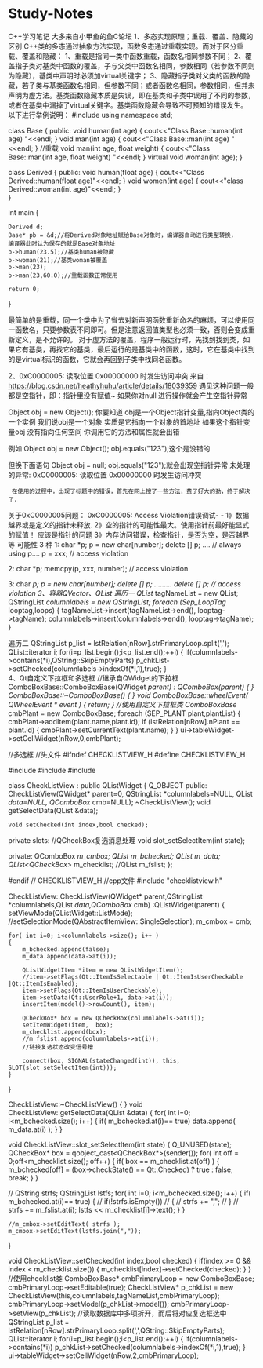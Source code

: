 # Study-Notes
C++学习笔记
大多来自小甲鱼的鱼C论坛
1、多态实现原理；重载、覆盖、隐藏的区别
C++类的多态通过抽象方法实现，函数多态通过重载实现。而对于区分重载、覆盖和隐藏：
1、重载是指同一类中函数重载，函数名相同参数不同；
2、覆盖指子类对基类中函数的覆盖，子与父类中函数名相同，参数相同（若参数不同则为隐藏），基类中声明时必须加virtual关键字；
3、隐藏指子类对父类的函数的隐藏，若子类与基类函数名相同，但参数不同；或者函数名相同，参数相同，但并未声明为虚方法。基类函数隐藏本质是失误，即在基类和子类中误用了不同的参数，或者在基类中漏掉了virtual关键字。基类函数隐藏会导致不可预知的错误发生。
以下进行举例说明：
#include <iostream>
using namespace std;

class Base
{
public:
    void human(int age)
    {
        cout<<"Class Base::human(int age) "<<endl;
    }
    void man(int age)
    {
        cout<<"Class Base::man(int age) "<<endl;
    }
    //重载
    void man(int age, float weight)
    {
        cout<<"Class Base::man(int age, float weight) "<<endl;
    }
    virtual void woman(int age);
}

class Derived
{
public:
    void human(float age)
    {
        cout<<"Class Derived::human(float age)"<<endl;
    }
    void women(int age)
    {
        cout<<"class Derived::woman(int age)"<<endl;
    }   
}

int main
{
    
    Derived d;
    Base* pb = &d;//将Derived对象地址赋给Base对象时，编译器自动进行类型转换，
    编译器此时认为保存的就是Base对象地址
    b->human(23.5);//基类human被隐藏
    b->woman(21);//基类woman被覆盖
    b->man(23);
    b->man(23,60.0);//重载函数正常使用
     
    return 0;
}

最简单的是重载，同一个类中为了省去对新声明函数重新命名的麻烦，可以使用同一函数名，只要参数表不同即可。但是注意返回值类型也必须一致，否则会变成重新定义，是不允许的。
对于虚方法的覆盖，程序一般运行时，先找到找到类，如果它有基类，再找它的基类，最后运行的是基类中的函数，这时，它在基类中找到的是virtual标识的函数，它就会再回到子类中找同名函数。

2、0xC0000005: 读取位置 0x00000000 时发生访问冲突
来自：https://blog.csdn.net/heathyhuhu/article/details/18039359
遇见这种问题一般都是空指针，即：指针里没有赋值~ 
如果你对null 进行操作就会产生空指针异常

Object obj = new Object();
你要知道 obj是一个Object指针变量,指向Object类的一个实例
我们说obj是一个对象 实质是它指向一个对象的首地址 
如果这个指针变量obj 没有指向任何空间 你调用它的方法和属性就会出错

例如 Object obj = new Object();
     obj.equals("123");这个是没错的

但换下面语句 Object obj = null;
     obj.equals("123");就会出现空指针异常
未处理的异常: 0xC0000005: 读取位置 0x00000000 时发生访问冲突

     在使用的过程中，出现了标题中的错误，首先在网上搜了一些方法，费了好大的劲，终于解决了，
关于0xC0000005问题：
0xC0000005: Access Violation错误调试- -
1》数据越界或是定义的指针未释放.
2》空的指针的可能性最大。使用指针前最好能显式的赋值！ 
应该是指针的问题
3》内存访问错误，检查指针，是否为空，是否越界等
可能性 3 种 
1: 
char *p; 
p = new char[number]; 
delete [] p; 
.... 
// always using p.... 
p = xxx; // access violation 

2: 
char *p; 
memcpy(p, xxx, number); // access violation 

3: 
char *p; 
p = new char[number]; 
delete [] p; 
......... 
delete [] p; // access violation
3、容器QVector、QList
遍历一
QList<QVariant>* tagNameList = new QList<QVariant>;
QStringList *columnlabels = new QStringList;
	foreach (Sep_LoopTag* looptag,loops)
	{
		tagNameList->insert(tagNameList->end(), looptag->tagName);
		columnlabels->insert(columnlabels->end(), looptag->tagName);
	}

遍历二
QStringList p_list = lstRelation[nRow].strPrimaryLoop.split(',');
QList<QString>::iterator i; 
for(i=p_list.begin();i<p_list.end();++i)
	{
		if(columnlabels->contains(*i),QString::SkipEmptyParts)
			p_chkList->setChecked(columnlabels->indexOf(*i,1),true);
	}	
4、Qt自定义下拉框和多选框
//继承自QWidget的下拉框
ComboBoxBase::ComboBoxBase(QWidget *parent)
: QComboBox(parent)
{
}
ComboBoxBase::~ComboBoxBase()
{
}
void ComboBoxBase::wheelEvent( QWheelEvent * event )
{
	return;
}
//使用自定义下拉框类
ComboBoxBase* cmbPlant = new ComboBoxBase;
foreach (SEP_PLANT plant,plantList)
{
	cmbPlant->addItem(plant.name,plant.id);
	if (lstRelation[nRow].nPlant == plant.id)
	{
		cmbPlant->setCurrentText(plant.name);
	}
}
ui->tableWidget->setCellWidget(nRow,0,cmbPlant);
	
//多选框
//头文件
#ifndef CHECKLISTVIEW_H
#define CHECKLISTVIEW_H

#include <QListWidget>
#include <QCheckBox>
#include <QComboBox>

class CheckListView : public QListWidget
{
    Q_OBJECT
public:
    CheckListView(QWidget* parent=0, QStringList *columnlabels=NULL, QList<QVariant> *data=NULL, QComboBox* cmb=NULL);
    ~CheckListView();
    void getSelectData(QList<QVariant> &data);

    void setChecked(int index,bool checked);

private slots:
    //QCheckBox复选消息处理
    void slot_setSelectItem(int state);


private:
    QComboBox         *m_cmbox;
    QList<bool>       m_bchecked;
    QList<QVariant>   m_data;
    QList<QCheckBox*> m_checklist;
    //QList<QString>    m_fslist;
};

#endif // CHECKLISTVIEW_H
//cpp文件
#include "checklistview.h"

CheckListView::CheckListView(QWidget* parent,QStringList *columnlabels,QList<QVariant> *data,QComboBox* cmb)
    :QListWidget(parent)
{
    setViewMode(QListWidget::ListMode);
    //setSelectionMode(QAbstractItemView::SingleSelection);
    m_cmbox = cmb;

    for( int i=0; i<columnlabels->size(); i++ )
    {
        m_bchecked.append(false);
        m_data.append(data->at(i));

        QListWidgetItem *item = new QListWidgetItem();
        //item->setFlags(Qt::ItemIsSelectable | Qt::ItemIsUserCheckable |Qt::ItemIsEnabled);
		item->setFlags(Qt::ItemIsUserCheckable);
        item->setData(Qt::UserRole+1, data->at(i));
        insertItem(model()->rowCount(), item);

        QCheckBox* box = new QCheckBox(columnlabels->at(i));
        setItemWidget(item,  box);
        m_checklist.append(box);
        //m_fslist.append(columnlabels->at(i));
        //链接复选状态改变信号槽

        connect(box, SIGNAL(stateChanged(int)), this, SLOT(slot_setSelectItem(int)));
    }
}

CheckListView::~CheckListView()
{
}
void CheckListView::getSelectData(QList<QVariant> &data)
{
    for( int i=0; i<m_bchecked.size(); i++)
    {
        if( m_bchecked.at(i)== true)
            data.append( m_data.at(i) );
    }
}

void CheckListView::slot_setSelectItem(int state)
{
	Q_UNUSED(state);
    QCheckBox*  box = qobject_cast<QCheckBox*>(sender());
    for( int off = 0;off<m_checklist.size(); off++)
    {
        if( box == m_checklist.at(off) )
        {
            m_bchecked[off] = (box->checkState() ==  Qt::Checked) ? true : false;
            break;
        }
    }

//    QString strfs;
	QStringList lstfs;
    for( int i=0; i<m_bchecked.size(); i++)
    {
        if( m_bchecked.at(i)== true)
        {
//             if(!strfs.isEmpty())
//             {
//                 strfs += ",";
//             }
//             strfs += m_fslist.at(i);
			lstfs << m_checklist[i]->text();
        }
    }

    //m_cmbox->setEditText( strfs );
	m_cmbox->setEditText(lstfs.join(","));
}

void CheckListView::setChecked(int index,bool checked)
{
    if(index >= 0 && index < m_checklist.size())
    {
        m_checklist[index]->setChecked(checked);
    }
}
//使用checklist类
ComboBoxBase* cmbPrimaryLoop = new ComboBoxBase;
cmbPrimaryLoop->setEditable(true);
CheckListView* p_chkList = new CheckListView(this,columnlabels,tagNameList,cmbPrimaryLoop);
cmbPrimaryLoop->setModel(p_chkList->model());
cmbPrimaryLoop->setView(p_chkList);
//读取数据库中多项拆开，而后将对应复选框选中
QStringList p_list = lstRelation[nRow].strPrimaryLoop.split(',',QString::SkipEmptyParts);
QList<QString>::iterator i; 
for(i=p_list.begin();i<p_list.end();++i)
{
	if(columnlabels->contains(*i))
		p_chkList->setChecked(columnlabels->indexOf(*i,1),true);
}
ui->tableWidget->setCellWidget(nRow,2,cmbPrimaryLoop);
